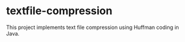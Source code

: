 # textfile-compression
This project implements text file compression using Huffman coding in Java. 
